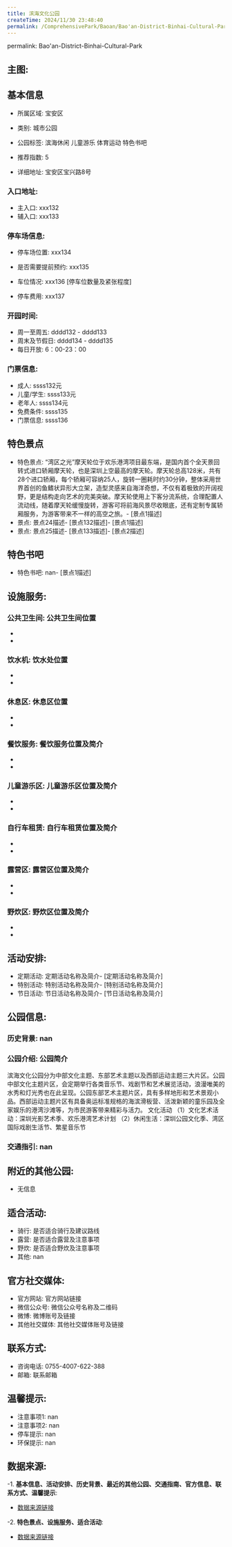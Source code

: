 ```yaml
---
title: 滨海文化公园
createTime: 2024/11/30 23:48:40
permalink: /ComprehensivePark/Baoan/Bao'an-District-Binhai-Cultural-Park/
---
```

permalink: Bao'an-District-Binhai-Cultural-Park
<!-- ## 游玩路径: -->

## 主图:
<ImageCard
image="https://cgj.sz.gov.cn/img/4/4005/4005922/10775144.jpg"
title= "滨海文化公园"
description= "公园简介
滨海文化公园分为中部文化主题、东部艺术主题以及西部运动主题三大片区。公园中部文化主题片区，会定期举行各类音乐节、戏剧节和艺术展览活动，浪漫唯美的水秀和"
date="2024/11/30"
href="/"
author="深圳公园"
/>

## 基本信息

- 所属区域: 宝安区

- 类别: 城市公园

- 公园标签: 滨海休闲 儿童游乐 体育运动 特色书吧

- 推荐指数: 5

- 详细地址: 宝安区宝兴路8号

### 入口地址:
- 主入口: xxx132
- 辅入口: xxx133
### 停车场信息:
- 停车场位置: xxx134

- 是否需要提前预约: xxx135

- 车位情况: xxx136 [停车位数量及紧张程度]

- 停车费用: xxx137

### 开园时间:
- 周一至周五: dddd132 - dddd133
- 周末及节假日: dddd134 - dddd135
- 每日开放: 6：00-23：00

### 门票信息:
- 成人: ssss132元
- 儿童/学生: ssss133元
- 老年人: ssss134元
- 免费条件: ssss135
- 门票信息: ssss136
## 特色景点
- 特色景点: “湾区之光”摩天轮位于欢乐港湾项目最东端，是国内首个全天景回转式进口轿厢摩天轮，也是深圳上空最高的摩天轮。摩天轮总高128米，共有28个进口轿厢，每个轿厢可容纳25人，旋转一圈耗时约30分钟，整体采用世界首创的鱼鳍状异形大立架，造型灵感来自海洋奇想，不仅有着极致的开阔视野，更是结构走向艺术的完美突破。摩天轮使用上下客分流系统，合理配置人流动线，随着摩天轮缓慢旋转，游客可将前海风景尽收眼底，还有定制专属轿厢服务，为游客带来不一样的高空之旅。- [景点1描述]
- 景点: 景点24描述- [景点132描述]- [景点1描述]
- 景点: 景点25描述- [景点133描述]- [景点2描述]
## 特色书吧
- 特色书吧: nan- [景点1描述]
## 设施服务:
### 公共卫生间: 公共卫生间位置
- 
- 
### 饮水机: 饮水处位置
- 
- 
### 休息区: 休息区位置
- 
- 
### 餐饮服务: 餐饮服务位置及简介
- 
- 
### 儿童游乐区: 儿童游乐区位置及简介
- 
- 
### 自行车租赁: 自行车租赁位置及简介
- 
- 
### 露营区: 露营区位置及简介
- 
- 
### 野炊区: 野炊区位置及简介

- 
- 
## 活动安排:
- 定期活动: 定期活动名称及简介- [定期活动名称及简介]
- 特别活动: 特别活动名称及简介- [特别活动名称及简介]
- 节日活动: 节日活动名称及简介- [节日活动名称及简介]
## 公园信息:
### 历史背景: nan
### 公园介绍: 公园简介
滨海文化公园分为中部文化主题、东部艺术主题以及西部运动主题三大片区。公园中部文化主题片区，会定期举行各类音乐节、戏剧节和艺术展览活动，浪漫唯美的水秀和灯光秀也在此呈现。公园东部艺术主题片区，具有多样地形和艺术景观小品。西部运动主题片区有具备奥运标准规格的海滨滑板营、活泼新颖的童乐园及全家娱乐的港湾沙滩等，为市民游客带来精彩与活力。
文化活动
（1）文化艺术活动：深圳光影艺术季、欢乐港湾艺术计划
（2）休闲生活：深圳公园文化季、湾区国际戏剧生活节、繁星音乐节
### 交通指引: nan

## 附近的其他公园:
- 无信息

## 适合活动:
- 骑行: 是否适合骑行及建议路线
- 露营: 是否适合露营及注意事项
- 野炊: 是否适合野炊及注意事项
- 其他: nan

## 官方社交媒体:
- 官方网站: 官方网站链接
- 微信公众号: 微信公众号名称及二维码
- 微博: 微博账号及链接
- 其他社交媒体: 其他社交媒体账号及链接

## 联系方式:
- 咨询电话: 0755-4007-622-388
- 邮箱: 联系邮箱

## 温馨提示:
- 注意事项1: nan
- 注意事项2: nan
- 停车提示: nan
- 环保提示: nan

## 数据来源:
-1. **基本信息、活动安排、历史背景、最近的其他公园、交通指南、官方信息、联系方式、温馨提示**:
- [数据来源链接](https://cgj.sz.gov.cn/xsmh/gysz/csgy/content/post_10775144.html)

-2. **特色景点、设施服务、适合活动**:
- [数据来源链接](https://cgj.sz.gov.cn/xsmh/gysz/csgy/content/post_10775144.html)

